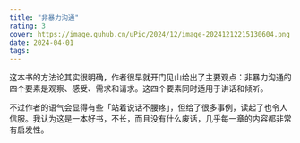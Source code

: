 ```yaml
---
title: "非暴力沟通"
rating: 3
cover: https://image.guhub.cn/uPic/2024/12/image-20241212215130604.png
date: 2024-04-01
tags:
---
```


这本书的方法论其实很明确，作者很早就开门见山给出了主要观点：非暴力沟通的四个要素是观察、感受、需求和请求。这四个要素同时适用于讲话和倾听。

不过作者的语气会显得有些「站着说话不腰疼」，但给了很多事例，读起了也令人信服。我认为这是一本好书，不长，而且没有什么废话，几乎每一章的内容都非常有启发性。
